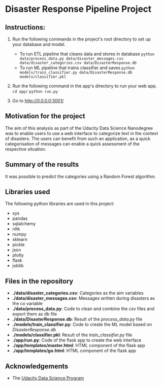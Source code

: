 # Disaster Response Pipeline Project

## Instructions:
1. Run the following commands in the project's root directory to set up your database and model.

    - To run ETL pipeline that cleans data and stores in database
        `python data/process_data.py data/disaster_messages.csv data/disaster_categories.csv data/DisasterResponse.db`
    - To run ML pipeline that trains classifier and saves
        `python models/train_classifier.py data/DisasterResponse.db models/classifier.pkl`

2. Run the following command in the app's directory to run your web app.
    `cd app/`
    `python run.py`

3. Go to http://0.0.0.0:3001/

## Motivation for the project

The aim of this analysis as part of the Udacity Data Science Nanodegree was to enable users to use a web interface to categorize text in the context of disasters. The users can benefit from such an application, as a quick categorisation of messages can enable a quick assessment of the respective situation.


## Summary of the results

It was possible to predict the categories using a Random Forest algorithm.

## Libraries used

The following python libraries are used in this project:

- sys
- pandas
- sqlalchemy
- nltk
- numpy
- sklearn
- pickle
- json
- plotly
- flask
- joblib


## Files in the repository

- **./data/disaster_categories.csv**: Categories as the aim variables
- **./data/disaster_messages.csv**: Messages written during disasters as the co variable
- **./data/process_data.py**: Code to clean and combine the csv files and export them as db file
- **./data/DisasterResponse.db**: Result of the *process_data.py* file
- **./models/train_classifier.py**: Code to create the ML model based on *DisasterResponse.db*
- **./models/classifier.pkl**: Result of the *train_classifier.py* file
- **./app/run.py**: Code of the flask app to create the web interface
- **./app/templates/master.html**: HTML component of the flask app
- **./app/templates/go.html**: HTML component of the flask app


## Acknowledgements

- The [Udacity Data Science Program](https://www.udacity.com/course/data-scientist-nanodegree--nd025)


